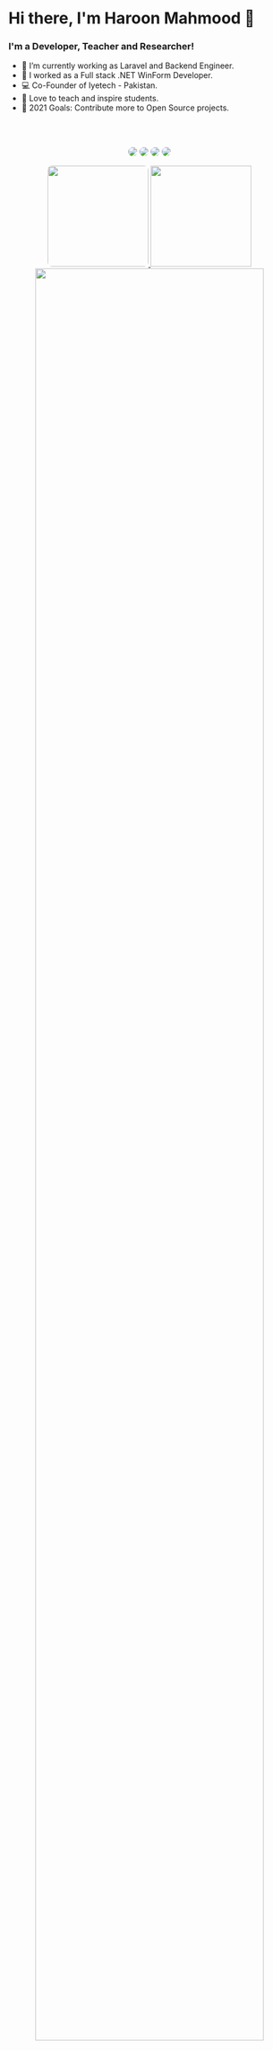 # Hi there, I'm Haroon Mahmood 👋

### I'm a Developer, Teacher and Researcher!
- 🔭 I’m currently working as Laravel and Backend Engineer.
- 🌱 I worked as a Full stack .NET WinForm Developer.
- 💻 Co-Founder of Iyetech - Pakistan.    
- 📢 Love to teach and inspire students.
- 🥅 2021 Goals: Contribute more to Open Source projects.

<br />
<br />

<p align="center">
    <a href="https://www.facebook.com/haroon.mahmood.4276/"><img src="https://img.shields.io/badge/Haroon Mahmood-1877F2?style=for-the-badge&logo=facebook&logoColor=white" style="border-radius:8px"/></a>
    <a href="https://wa.me/923034243233?text=Hello!%20Greetings%20Haroon%20Mahmood.%0AI'm%20"><img src="https://img.shields.io/badge/Haroon Mahmood-25D366?style=for-the-badge&logo=whatsapp&logoColor=white" style="border-radius:8px" /></a>
    <a href="mailto:haroon.mahmood.4276@gmail.com?subject=Want%20to%20Hire&body=Greetings!%20Haroon%20Mahmood%0D%0AI'm"><img src="https://img.shields.io/badge/Haroon Mahmood-D14836?style=for-the-badge&logo=gmail&logoColor=white" style="border-radius:8px" /></a>
    <a href="https://www.linkedin.com/in/haroonmahmood4276/"><img src="https://img.shields.io/badge/Haroon Mahmood-0077B5?style=for-the-badge&logo=linkedin&logoColor=white" style="border-radius:8px" /></a>
</p>

<p align="center">
    <a href="https://github.com/haroon-mahmood-4276">
    <img style="border-radius:8px" height="180em" src="https://github-readme-stats.vercel.app/api?username=haroon-mahmood-4276&show_icons=true&theme=algolia&include_all_commits=true&count_private=true"/>
    <img height="180em" src="https://github-readme-stats-eight-theta.vercel.app/api/top-langs/?username=haroon-mahmood-4276&layout=compact&langs_count=8&theme=algolia"/>
    </a>
    <img width="90%" src="https://github-readme-streak-stats.herokuapp.com?user=haroon-mahmood-4276&theme=highcontrast&hide_border=true)](https://git.io/streak-stats" />
</p>
